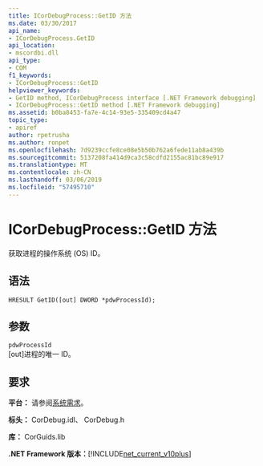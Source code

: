 ```yaml
---
title: ICorDebugProcess::GetID 方法
ms.date: 03/30/2017
api_name:
- ICorDebugProcess.GetID
api_location:
- mscordbi.dll
api_type:
- COM
f1_keywords:
- ICorDebugProcess::GetID
helpviewer_keywords:
- GetID method, ICorDebugProcess interface [.NET Framework debugging]
- ICorDebugProcess::GetID method [.NET Framework debugging]
ms.assetid: b0ba8453-fa7e-4c14-93e5-335409cd4a47
topic_type:
- apiref
author: rpetrusha
ms.author: ronpet
ms.openlocfilehash: 7d9239ccfe8ce08e5b50b762a6fede11ab8a439b
ms.sourcegitcommit: 5137208fa414d9ca3c58cdfd2155ac81bc89e917
ms.translationtype: MT
ms.contentlocale: zh-CN
ms.lasthandoff: 03/06/2019
ms.locfileid: "57495710"
---
```

# <a name="icordebugprocessgetid-method"></a>ICorDebugProcess::GetID 方法
获取进程的操作系统 (OS) ID。  
  
## <a name="syntax"></a>语法  
  
```  
HRESULT GetID([out] DWORD *pdwProcessId);  
```  
  
## <a name="parameters"></a>参数  
 `pdwProcessId`  
 [out]进程的唯一 ID。  
  
## <a name="requirements"></a>要求  
 **平台：** 请参阅[系统需求](../../../../docs/framework/get-started/system-requirements.md)。  
  
 **标头：** CorDebug.idl、 CorDebug.h  
  
 **库：** CorGuids.lib  
  
 **.NET Framework 版本：**[!INCLUDE[net_current_v10plus](../../../../includes/net-current-v10plus-md.md)]

